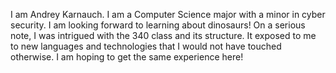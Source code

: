 I am Andrey Karnauch. I am a Computer Science major with a minor in cyber security. I am looking forward to learning about dinosaurs! On a serious note, I was intrigued with the 340 class and its structure. It exposed to me to new languages and technologies that I would not have touched otherwise. I am hoping to get the same experience here!
